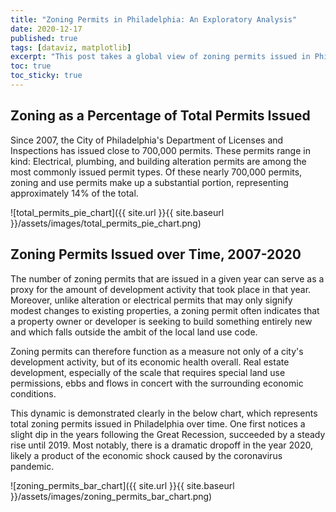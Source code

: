 ```yaml
---
title: "Zoning Permits in Philadelphia: An Exploratory Analysis"
date: 2020-12-17
published: true
tags: [dataviz, matplotlib]
excerpt: "This post takes a global view of zoning permits issued in Philadelphia, drawing from the Department of Licenses and Inspections' permits dataset."
toc: true
toc_sticky: true
---
```


## Zoning as a Percentage of Total Permits Issued

Since 2007, the City of Philadelphia's Department of Licenses and Inspections has issued close to 700,000 permits. These permits range in kind: Electrical, plumbing, and building alteration permits are among the most commonly issued permit types. Of these nearly 700,000 permits, zoning and use permits make up a substantial portion, representing approximately 14% of the total. 

![total_permits_pie_chart]({{ site.url }}{{ site.baseurl }}/assets/images/total_permits_pie_chart.png)

## Zoning Permits Issued over Time, 2007-2020

The number of zoning permits that are issued in a given year can serve as a proxy for the amount of development activity that took place in that year. Moreover, unlike alteration or electrical permits that may only signify modest changes to existing properties, a zoning permit often indicates that a property owner or developer is seeking to build something entirely new and which falls outside the ambit of the local land use code.

Zoning permits can therefore function as a measure not only of a city's development activity, but of its economic health overall. Real estate development, especially of the scale that requires special land use permissions, ebbs and flows in concert with the surrounding economic conditions.

This dynamic is demonstrated clearly in the below chart, which represents total zoning permits issued in Philadelphia over time. One first notices a slight dip in the years following the Great Recession, succeeded by a steady rise until 2019. Most notably, there is a dramatic dropoff in the year 2020, likely a product of the economic shock caused by the coronavirus pandemic.

![zoning_permits_bar_chart]({{ site.url }}{{ site.baseurl }}/assets/images/zoning_permits_bar_chart.png)
